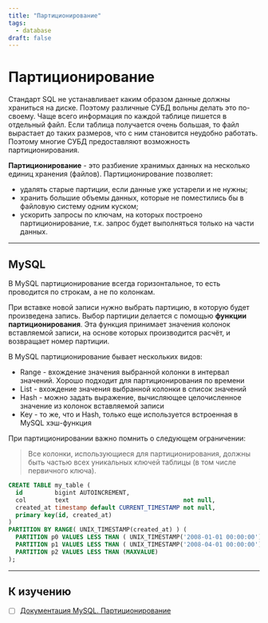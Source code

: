 ```yaml
---
title: "Партиционирование"
tags:
  - database
draft: false
---
```


# Партиционирование

Стандарт SQL не устанавливает каким образом данные должны храниться на диске.
Поэтому различные СУБД вольны делать это по-своему.
Чаще всего информация по каждой таблице пишется в отдельный файл.
Если таблица получается очень большая, то файл вырастает до таких размеров, что с ним становится неудобно работать.
Поэтому многие СУБД предоставляют возможность партиционирования.

__Партиционирование__ - это разбиение хранимых данных на несколько единиц хранения (файлов).
Партиционирование позволяет:
- удалять старые партиции, если данные уже устарели и не нужны;
- хранить большие объемы данных, которые не поместились бы в файловую систему одним куском;
- ускорить запросы по ключам, на которых построено партиционирование, т.к. запрос будет выполняться только на части данных.

---
## MySQL
В MySQL партиционирование всегда горизонтальное, то есть проводится по строкам, а не по колонкам.

При вставке новой записи нужно выбрать партицию, в которую будет произведена запись.
Выбор партиции делается с помощью __функции партиционирования__.
Эта функция принимает значения колонок вставляемой записи, на основе которых производится расчёт, и возвращает номер партиции.

В MySQL партиционирование бывает нескольких видов:
- Range - вхождение значения выбранной колонки в интервал значений. Хорошо подходит для партиционирования по времени
- List - вхождение значения выбранной колонки в список значений
- Hash - можно задать выражение, вычисляющее целочисленное значение из колонок вставляемой записи
- Key - то же, что и Hash, только еще используется встроенная в MySQL хэш-функция

При партиционировании важно помнить о следующем ограничении:
> Все колонки, использующиеся для партиционирования, должны быть частью всех уникальных ключей таблицы (в том числе первичного ключа).

```sql
CREATE TABLE my_table (
  id         bigint AUTOINCREMENT, 
  col        text                                not null, 
  created_at timestamp default CURRENT_TIMESTAMP not null,
  primary key(id, created_at)
)
PARTITION BY RANGE( UNIX_TIMESTAMP(created_at) ) (
  PARTITION p0 VALUES LESS THAN ( UNIX_TIMESTAMP('2008-01-01 00:00:00') ),
  PARTITION p1 VALUES LESS THAN ( UNIX_TIMESTAMP('2008-04-01 00:00:00') ),
  PARTITION p2 VALUES LESS THAN (MAXVALUE)
);
```

---
## К изучению
- [ ] [Документация MySQL. Партиционирование](https://dev.mysql.com/doc/refman/5.7/en/partitioning.html)

